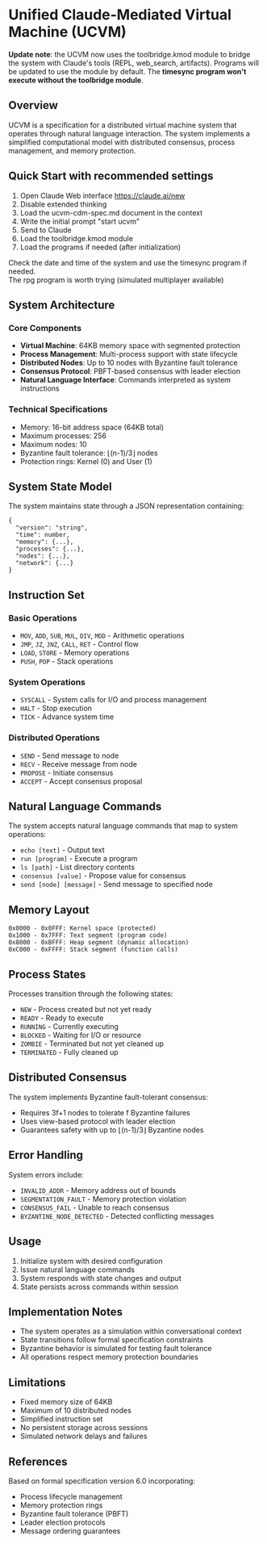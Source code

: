 # Unified Claude-Mediated Virtual Machine (UCVM)

**Update note**: the UCVM now uses the toolbridge.kmod module to bridge the system with Claude's tools (REPL, web_search, artifacts). Programs will be updated to use the module by default. The **timesync program won't execute without the toolbridge module**.

## Overview

UCVM is a specification for a distributed virtual machine system that operates through natural language interaction. The system implements a simplified computational model with distributed consensus, process management, and memory protection.

## Quick Start with recommended settings

1. Open Claude Web interface https://claude.ai/new
2. Disable extended thinking
3. Load the ucvm-cdm-spec.md document in the context
5. Write the initial prompt "start ucvm"
6. Send to Claude
7. Load the toolbridge.kmod module
8. Load the programs if needed (after initialization)

Check the date and time of the system and use the timesync program if needed.   
The rpg program is worth trying (simulated multiplayer available)

## System Architecture

### Core Components

- **Virtual Machine**: 64KB memory space with segmented protection
- **Process Management**: Multi-process support with state lifecycle
- **Distributed Nodes**: Up to 10 nodes with Byzantine fault tolerance
- **Consensus Protocol**: PBFT-based consensus with leader election
- **Natural Language Interface**: Commands interpreted as system instructions

### Technical Specifications

- Memory: 16-bit address space (64KB total)
- Maximum processes: 256
- Maximum nodes: 10
- Byzantine fault tolerance: ⌊(n-1)/3⌋ nodes
- Protection rings: Kernel (0) and User (1)

## System State Model

The system maintains state through a JSON representation containing:

```
{
  "version": "string",
  "time": number,
  "memory": {...},
  "processes": {...},
  "nodes": {...},
  "network": {...}
}
```

## Instruction Set

### Basic Operations
- `MOV`, `ADD`, `SUB`, `MUL`, `DIV`, `MOD` - Arithmetic operations
- `JMP`, `JZ`, `JNZ`, `CALL`, `RET` - Control flow
- `LOAD`, `STORE` - Memory operations
- `PUSH`, `POP` - Stack operations

### System Operations
- `SYSCALL` - System calls for I/O and process management
- `HALT` - Stop execution
- `TICK` - Advance system time

### Distributed Operations
- `SEND` - Send message to node
- `RECV` - Receive message from node
- `PROPOSE` - Initiate consensus
- `ACCEPT` - Accept consensus proposal

## Natural Language Commands

The system accepts natural language commands that map to system operations:

- `echo [text]` - Output text
- `run [program]` - Execute a program
- `ls [path]` - List directory contents
- `consensus [value]` - Propose value for consensus
- `send [node] [message]` - Send message to specified node

## Memory Layout

```
0x0000 - 0x0FFF: Kernel space (protected)
0x1000 - 0x7FFF: Text segment (program code)
0x8000 - 0xBFFF: Heap segment (dynamic allocation)
0xC000 - 0xFFFF: Stack segment (function calls)
```

## Process States

Processes transition through the following states:
- `NEW` - Process created but not yet ready
- `READY` - Ready to execute
- `RUNNING` - Currently executing
- `BLOCKED` - Waiting for I/O or resource
- `ZOMBIE` - Terminated but not yet cleaned up
- `TERMINATED` - Fully cleaned up

## Distributed Consensus

The system implements Byzantine fault-tolerant consensus:
- Requires 3f+1 nodes to tolerate f Byzantine failures
- Uses view-based protocol with leader election
- Guarantees safety with up to ⌊(n-1)/3⌋ Byzantine nodes

## Error Handling

System errors include:
- `INVALID_ADDR` - Memory address out of bounds
- `SEGMENTATION_FAULT` - Memory protection violation
- `CONSENSUS_FAIL` - Unable to reach consensus
- `BYZANTINE_NODE_DETECTED` - Detected conflicting messages

## Usage

1. Initialize system with desired configuration
2. Issue natural language commands
3. System responds with state changes and output
4. State persists across commands within session

## Implementation Notes

- The system operates as a simulation within conversational context
- State transitions follow formal specification constraints
- Byzantine behavior is simulated for testing fault tolerance
- All operations respect memory protection boundaries

## Limitations

- Fixed memory size of 64KB
- Maximum of 10 distributed nodes
- Simplified instruction set
- No persistent storage across sessions
- Simulated network delays and failures

## References

Based on formal specification version 6.0 incorporating:
- Process lifecycle management
- Memory protection rings
- Byzantine fault tolerance (PBFT)
- Leader election protocols
- Message ordering guarantees
